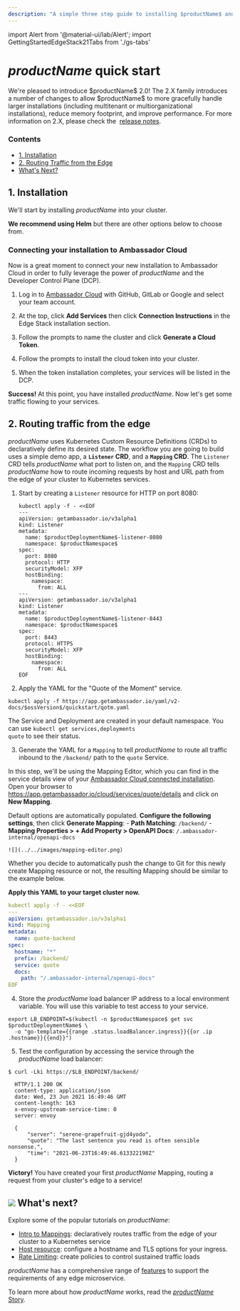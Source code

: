 ```yaml
---
description: "A simple three step guide to installing $productName$ and quickly get started routing traffic from the edge of your Kubernetes cluster to your services."
---
```


import Alert from '@material-ui/lab/Alert';
import GettingStartedEdgeStack21Tabs from './gs-tabs'

# $productName$ quick start

<Alert severity="info">
  We're pleased to introduce $productName$ 2.0! The 2.X family introduces a number of
  changes to allow $productName$ to more gracefully handle larger installations
  (including multitenant or multiorganizational installations), reduce memory footprint,
  and improve performance. For more information on 2.X, please check the&nbsp;
  <a href="../../release-notes">release notes</a>.
</Alert>

<div class="docs-article-toc">
<h3>Contents</h3>

* [1. Installation](#1-installation)
* [2. Routing Traffic from the Edge](#2-routing-traffic-from-the-edge)
* [What's Next?](#img-classos-logo-srcimageslogopng-whats-next)

</div>

## 1. Installation

We'll start by installing $productName$ into your cluster.

**We recommend using Helm** but there are other options below to choose from.

<GettingStartedEdgeStack21Tabs version="$version$" />

### Connecting your installation to Ambassador Cloud

Now is a great moment to connect your new installation to Ambassador Cloud in order to fully leverage the power of $productName$ and the Developer Control Plane (DCP).

1. Log in to [Ambassador Cloud](https://app.getambassador.io/cloud/services/) with GitHub, GitLab or Google and select your team account.

2. At the top, click **Add Services** then click **Connection Instructions** in the Edge Stack installation section.

3. Follow the prompts to name the cluster and click **Generate a Cloud Token**.

4. Follow the prompts to install the cloud token into your cluster.

5. When the token installation completes, your services will be listed in the DCP.

<Alert severity="success"><b>Success!</b> At this point, you have installed $productName$. Now let's get some traffic flowing to your services.</Alert>

## 2. Routing traffic from the edge

$productName$ uses Kubernetes Custom Resource Definitions (CRDs) to declaratively define its desired state. The workflow you are going to build uses a simple demo app, a **`Listener` CRD**, and a **`Mapping` CRD**. The `Listener` CRD tells $productName$ what port to listen on, and the `Mapping` CRD tells $productName$ how to route incoming requests by host and URL path from the edge of your cluster to Kubernetes services.

1. Start by creating a `Listener` resource for HTTP on port 8080:

    ```
    kubectl apply -f - <<EOF
    ---
    apiVersion: getambassador.io/v3alpha1
    kind: Listener
    metadata:
      name: $productDeploymentName$-listener-8080
      namespace: $productNamespace$
    spec:
      port: 8080
      protocol: HTTP
      securityModel: XFP
      hostBinding:
        namespace:
          from: ALL
    ---
    apiVersion: getambassador.io/v3alpha1
    kind: Listener
    metadata:
      name: $productDeploymentName$-listener-8443
      namespace: $productNamespace$
    spec:
      port: 8443
      protocol: HTTPS
      securityModel: XFP
      hostBinding:
        namespace:
          from: ALL
    EOF
    ```

2. Apply the YAML for the "Quote of the Moment" service.

  ```
  kubectl apply -f https://app.getambassador.io/yaml/v2-docs/$ossVersion$/quickstart/qotm.yaml
  ```

  <Alert severity="info">The Service and Deployment are created in your default namespace. You can use <code>kubectl get services,deployments quote</code> to see their status.</Alert>

3. Generate the YAML for a `Mapping` to tell $productName$ to route all traffic inbound to the `/backend/`
   path to the `quote` Service.

  In this step, we'll be using the Mapping Editor, which you can find in the service details view of your [Ambassador Cloud connected installation](#connecting-your-installation-to-ambassador-cloud).
  Open your browser to https://app.getambassador.io/cloud/services/quote/details and click on **New Mapping**.

  Default options are automatically populated. **Configure the following settings**, then click **Generate Mapping**:
    - **Path Matching**: `/backend/`
    - **Mapping Properties > + Add Property > OpenAPI Docs**: `/.ambassador-internal/openapi-docs`

    ![](../../images/mapping-editor.png)

  Whether you decide to automatically push the change to Git for this newly create Mapping resource or not, the resulting Mapping should be similar to the example below.

  **Apply this YAML to your target cluster now.**

  ```yaml
  kubectl apply -f - <<EOF
  ---
  apiVersion: getambassador.io/v3alpha1
  kind: Mapping
  metadata:
    name: quote-backend
  spec:
    hostname: "*"
    prefix: /backend/
    service: quote
    docs:
      path: "/.ambassador-internal/openapi-docs"
  EOF
  ```

4. Store the $productName$ load balancer IP address to a local environment variable. You will use this variable to test access to your service.

  ```
  export LB_ENDPOINT=$(kubectl -n $productNamespace$ get svc  $productDeploymentName$ \
    -o "go-template={{range .status.loadBalancer.ingress}}{{or .ip .hostname}}{{end}}")
  ```

5. Test the configuration by accessing the service through the $productName$ load balancer:

  ```
  $ curl -Lki https://$LB_ENDPOINT/backend/

    HTTP/1.1 200 OK
    content-type: application/json
    date: Wed, 23 Jun 2021 16:49:46 GMT
    content-length: 163
    x-envoy-upstream-service-time: 0
    server: envoy

    {
        "server": "serene-grapefruit-gjd4yodo",
        "quote": "The last sentence you read is often sensible nonsense.",
        "time": "2021-06-23T16:49:46.613322198Z"
    }
  ```

<Alert severity="success"><b>Victory!</b> You have created your first $productName$ Mapping, routing a request from your cluster's edge to a service!</Alert>

## <img class="os-logo" src="../../images/logo.png"/> What's next?

Explore some of the popular tutorials on $productName$:

* [Intro to Mappings](../../topics/using/intro-mappings/): declaratively routes traffic from
the edge of your cluster to a Kubernetes service
* [Host resource](../../topics/running/host-crd/): configure a hostname and TLS options for your ingress.
* [Rate Limiting](../../topics/using/rate-limits/rate-limits/): create policies to control sustained traffic loads

$productName$ has a comprehensive range of [features](/features/) to
support the requirements of any edge microservice.

To learn more about how $productName$ works, read the [$productName$ Story](../../about/why-ambassador).
